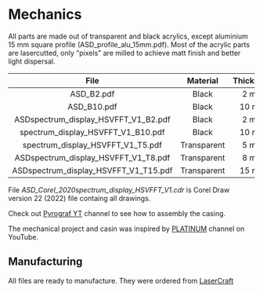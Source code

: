 # Mechanics

All parts are made out of transparent and black acrylics, except aluminium 15 mm square profile (ASD_profile_alu_15mm.pdf). Most of the acrylic parts are lasercutted, only "pixels" are milled to achieve matt finish and better light dispersal.

|File|Material|Thickness|
|:-:|:-:|:-:|
|ASD_B2.pdf|Black|2 mm|
|ASD_B10.pdf|Black|10 mm|
|ASDspectrum_display_HSVFFT_V1_B2.pdf|Black|2 mm|
|spectrum_display_HSVFFT_V1_B10.pdf|Black|10 mm|
|spectrum_display_HSVFFT_V1_T5.pdf|Transparent|5 mm|
|ASDspectrum_display_HSVFFT_V1_T8.pdf|Transparent|8 mm|
|ASDspectrum_display_HSVFFT_V1_T15.pdf|Transparent|15 mm|

File *ASD_Corel_2020spectrum_display_HSVFFT_V1.cdr* is Corel Draw version 22 (2022) file containg all drawings.

Check out [Pyrograf YT](https://www.youtube.com/channel/UCZFgL5xrtGkf4WiEQYAMehw) channel to see how to assembly the casing.

The mechanical project and casin was inspired by [PLATINUM](https://www.youtube.com/c/PLATINUMKIT) channel on YouTube.

## Manufacturing

All files are ready to manufacture. They were ordered from [LaserCraft](http://lasercraft.pl/)